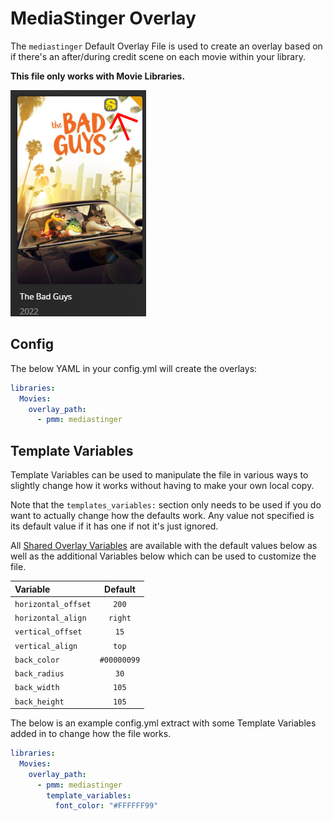 # MediaStinger Overlay

The `mediastinger` Default Overlay File is used to create an overlay based on if there's an after/during credit scene on each movie within your library.

**This file only works with Movie Libraries.**

![](images/mediastinger.png)

## Config

The below YAML in your config.yml will create the overlays:

```yaml
libraries:
  Movies:
    overlay_path:
      - pmm: mediastinger
```

## Template Variables

Template Variables can be used to manipulate the file in various ways to slightly change how it works without having to make your own local copy.

Note that the `templates_variables:` section only needs to be used if you do want to actually change how the defaults work. Any value not specified is its default value if it has one if not it's just ignored.

All [Shared Overlay Variables](variables) are available with the default values below as well as the additional Variables below which can be used to customize the file.

| Variable            |   Default   |
|:--------------------|:-----------:|
| `horizontal_offset` |    `200`    |
| `horizontal_align`  |   `right`   |
| `vertical_offset`   |    `15`     |
| `vertical_align`    |    `top`    |
| `back_color`        | `#00000099` |
| `back_radius`       |    `30`     |
| `back_width`        |    `105`    |
| `back_height`       |    `105`    |

The below is an example config.yml extract with some Template Variables added in to change how the file works.

```yaml
libraries:
  Movies:
    overlay_path:
      - pmm: mediastinger
        template_variables:
          font_color: "#FFFFFF99"
```
